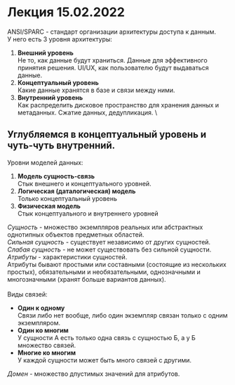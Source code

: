 # Лекция 15.02.2022
ANSI/SPARC - стандарт организации архитектуры доступа к данным.\
У него есть 3 уровня архитектуры:
1. __Внешний уровень__\
Не то, как данные будут храниться. Данные для эффективного принятия решения. UI/UX, как пользователю будут выдаваться данные.
2. __Концептуальный уровень__\
Какие данные хранятся в базе и связи между ними.
3. __Внутренний уровень__\
Как распределить дисковое пространство для хранения данных и метаданных. Сжатие данных, дедупликация.
\
## Углубляемся в концептуальный уровень и чуть-чуть внутренний.
Уровни моделей данных:
1. __Модель сущность-связь__\
Стык внешнего и концептуального уровней.
2. __Логическая (даталогическая) модель__\
Только концептуальный уровень
3. __Физическая модель__\
Стык концептуального и внутреннего уровней

_Сущность_ - множество экземпляров реальных или абстрактных однотипных объектов предметных областей.\
_Сильная сущность_ - существует независимо от других сущностей.\
_Слабая сущность_ - не может существовать без сильной сущности.\
_Атрибуты_ - характеристики сущностей.\
Атрибуты бывают простыми или составными (состоящие из нескольких простых), обязательными и необязательными, однозначными и многозначными (хранят больше вариантов данных).\
\
Виды связей:
+ __Один к одному__\
Связи либо нет вообще, либо один экземпляр связан только с одним экземпляром.
+ __Один ко многим__\
У сущности А есть только одна связь с сущностью Б, а у Б множество связей.
+ __Многие ко многим__\
У каждой сущности может быть много связей с другими.

_Домен_ - множество дпустимых значений для атрибутов.
